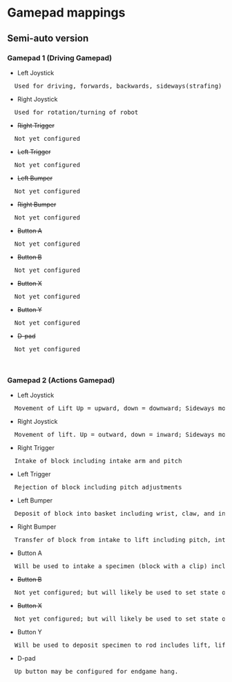 # Gamepad mappings<br />
## Semi-auto version<br />
### Gamepad 1 (Driving Gamepad)
* Left Joystick
<pre>
  Used for driving, forwards, backwards, sideways(strafing)
</pre>
* Right Joystick
<pre>
  Used for rotation/turning of robot
</pre>
* ~~Right Trigger~~
<pre>
  Not yet configured
</pre>
* ~~Left Trigger~~
<pre>
  Not yet configured
</pre>
* ~~Left Bumper~~
<pre>
  Not yet configured
</pre>
* ~~Right Bumper~~
<pre>
  Not yet configured
</pre>
* ~~Button A~~
<pre>
  Not yet configured
</pre>
* ~~Button B~~
<pre>
  Not yet configured
</pre>
* ~~Button X~~
<pre>
  Not yet configured
</pre>
* ~~Button Y~~
<pre>
  Not yet configured
</pre>
* ~~D-pad~~
<pre>
  Not yet configured
</pre><br />

### Gamepad 2 (Actions Gamepad)
* Left Joystick
<pre>
  Movement of Lift Up = upward, down = downward; Sideways movement of joystick not configured to function.
</pre>
* Right Joystick
<pre>
  Movement of lift. Up = outward, down = inward; Sideways movement of joystick not configured to functon
</pre>
* Right Trigger
<pre>
  Intake of block including intake arm and pitch
</pre>
* Left Trigger
<pre>
  Rejection of block including pitch adjustments
</pre>
* Left Bumper
<pre>
  Deposit of block into basket including wrist, claw, and intake arm (May include a run to position command in the future)
</pre>
* Right Bumper
<pre>
  Transfer of block from intake to lift including pitch, intake arm, wrist, lift arm, and claw (May include a run to position command for both extendo and lift in the future)
</pre>
* Button A
<pre>
  Will be used to intake a specimen (block with a clip) includes lift arm, wrist, and claw (May include a run to position in the future)
</pre>
* ~~Button B~~
<pre>
  Not yet configured; but will likely be used to set state of rotating arm.
</pre>
* ~~Button X~~
<pre>
  Not yet configured; but will likely be used to set state of rotating arm.
</pre>
* Button Y
<pre>
  Will be used to deposit specimen to rod includes lift, lift arm, wrist, and claw (<strong>NEEDS RUN TO POSITION TO AVOID CLAW SERVO DAMAGE</strong>!!!)
</pre>
* D-pad
<pre>
  Up button may be configured for endgame hang.
</pre><br />
